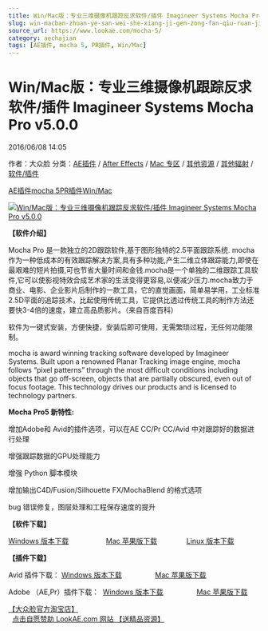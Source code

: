 ```yaml
---
title: Win/Mac版：专业三维摄像机跟踪反求软件/插件 Imagineer Systems Mocha Pro v5.0.0
slug: win-macban-zhuan-ye-san-wei-she-xiang-ji-gen-zong-fan-qiu-ruan-jian-cha-jian-imagineer-systems-mocha-pro-v5-0-0
source_url: https://www.lookae.com/mocha-5/
category: aechajian
tags: [AE插件, mocha 5, PR插件, Win/Mac]
---
```

# Win/Mac版：专业三维摄像机跟踪反求软件/插件 Imagineer Systems Mocha Pro v5.0.0

2016/06/08 14:05

作者：大众脸
分类：[AE插件](https://www.lookae.com/after-effects/aechajian/) / [After Effects](https://www.lookae.com/after-effects/) / [Mac 专区](https://www.lookae.com/mac-osx/) / [其他资源](https://www.lookae.com/qitarjcj/otherzy/) / [其他辐射](https://www.lookae.com/others/) / [软件/插件](https://www.lookae.com/qitarjcj/)

[AE插件](https://www.lookae.com/tag/ae%e6%8f%92%e4%bb%b6/)[mocha 5](https://www.lookae.com/tag/mocha-5/)[PR插件](https://www.lookae.com/tag/pr%e6%8f%92%e4%bb%b6/)[Win/Mac](https://www.lookae.com/tag/winmac/)

[![Win/Mac版：专业三维摄像机跟踪反求软件/插件 Imagineer Systems Mocha Pro v5.0.0](https://www.lookae.com/wp-content/uploads/2016/06/mocha5.jpg "Win/Mac版：专业三维摄像机跟踪反求软件/插件 Imagineer Systems Mocha Pro v5.0.0-LookAE.com")](https://www.lookae.com/wp-content/uploads/2016/06/mocha5.jpg)

**【软件介绍】**

Mocha Pro 是一款独立的2D跟踪软件,基于图形独特的2.5平面跟踪系统. mocha 作为一种低成本的有效跟踪解决方案,具有多种功能,产生二维立体跟踪能力,即使在最艰难的短片拍摄,可也节省大量时间和金钱.mocha是一个单独的二维跟踪工具软件,它可以使影视特效合成艺术家的生活变得更容易,以便减少压力.mocha致力于商业、电影、企业影片后制作的一款工具，它的直觉画面，简单易学用，工业标准2.5D平面的追踪技术，比起使用传统工具，它提供比透过传统工具的制作方法还要快3-4倍的速度，建立高品质影片。（来自百度百科）

软件为一键式安装，方便快捷，安装后即可使用，无需繁琐过程，无任何功能限制。

mocha is award winning tracking software developed by Imagineer Systems. Built upon a renowned Planar Tracking image engine, mocha follows “pixel patterns” through the most difficult conditions including objects that go off-screen, objects that are partially obscured, even out of focus footage. This technology drives our products and is licensed to technology partners.

**Mocha Pro5 新特性:**

增加Adobe和 Avid的插件选项，可以在AE CC/Pr CC/Avid 中对跟踪好的数据进行处理

增强跟踪数据的GPU处理能力

增强 Python 脚本模块

增加输出C4D/Fusion/Silhouette FX/MochaBlend 的格式选项

bug 错误修复，图层处理和工程保存速度的提升

**【软件下载】**

[Windows 版本下载](http://lookae.ctfile.com/fs/tKD152047292)                   [Mac 苹果版下载](http://lookae.ctfile.com/fs/qbk152047274)               [Linux 版本下载](http://lookae.ctfile.com/fs/Nt6152047220)

**【插件下载】**

Avid 插件下载： [Windows 版本下载](http://lookae.ctfile.com/fs/GPF152047175)                 [Mac 苹果版下载](http://lookae.ctfile.com/fs/jIm152047154)

Adobe （AE,Pr）插件下载：  [Windows 版本下载](http://lookae.ctfile.com/fs/KTC152047136)                 [Mac 苹果版下载](http://lookae.ctfile.com/fs/8KF152047118)

[【大众脸官方淘宝店】](https://lookae.taobao.com/)                [点击自愿赞助 LookAE.com 网站 【送精品资源】](https://www.lookae.com/sponsor/)
